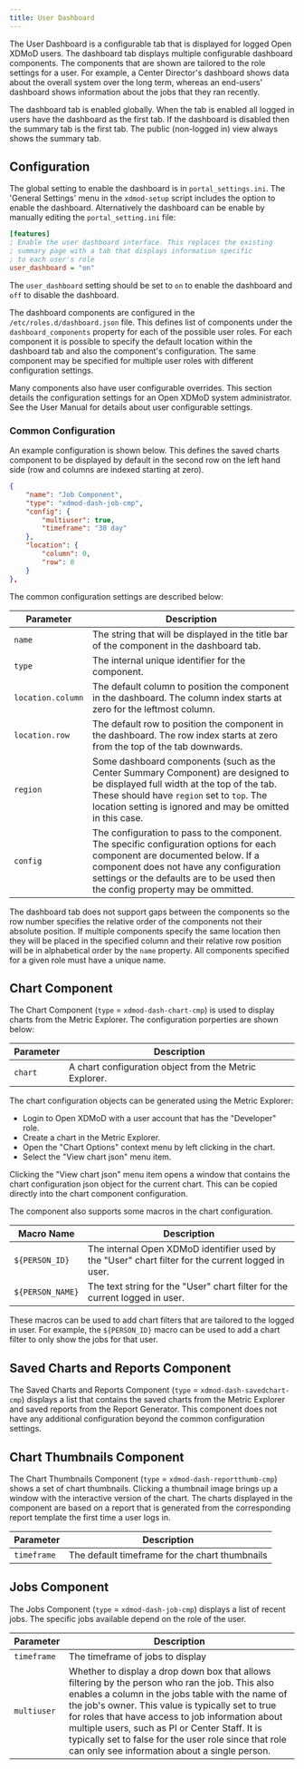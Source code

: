 ```yaml
---
title: User Dashboard
---
```


The User Dashboard is a configurable tab that is displayed
for logged Open XDMoD users. The dashboard tab displays multiple
configurable dashboard components. The components that are shown
are tailored to the role settings for a user. For example,
a Center Director's dashboard shows data about the overall system
over the long term, whereas an end-users' dashboard shows information
about the jobs that they ran recently.

The dashboard tab is enabled globally. When the tab is enabled
all logged in users have the dashboard as the first tab. If the
dashboard is disabled then the summary tab is the first tab. The public
(non-logged in) view always shows the summary tab.

Configuration
-------------

The global setting to enable the dashboard is in `portal_settings.ini`. The
'General Settings' menu in the `xdmod-setup` script includes the option
to enable the dashboard. Alternatively the dashboard can be enable by manually
editing the `portal_setting.ini` file:
```ini
[features]
; Enable the user dashboard interface. This replaces the existing
; summary page with a tab that displays information specific
; to each user's role
user_dashboard = "on"
```
The `user_dashboard` setting should be set to `on` to enable the dashboard
and `off` to disable the dashboard.

The dashboard components are configured in the `/etc/roles.d/dashboard.json` file.
This defines list of components under the `dashboard_components` property for each of the possible user roles. For each
component it is possible to specify the default location within the dashboard tab and also
the component's configuration. The same component may be specified for multiple user roles with
different configuration settings.

Many components also have user configurable overrides. This section details the configuration
settings for an Open XDMoD system administrator. See the User Manual for details about user
configurable settings.

### Common Configuration

An example configuration is shown below. This defines the saved charts component
to be displayed by default in the second row on the left hand side (row and
columns are indexed starting at zero).
```json
{
    "name": "Job Component",
    "type": "xdmod-dash-job-cmp",
    "config": {
        "multiuser": true,
        "timeframe": "30 day"
    },
    "location": {
        "column": 0,
        "row": 0
    }
},
```

The common configuration settings are described below:

| Parameter         | Description   |
| ----------------- | ------------- |
| `name`            | The string that will be displayed in the title bar of the component in the dashboard tab. |
| `type`            | The internal unique identifier for the component. |
| `location.column` | The default column to position the component in the dashboard. The column index starts at zero for the leftmost column. |
| `location.row`    | The default row to position the component in the dashboard. The row index starts at zero from the top of the tab downwards. |
| `region`          | Some dashboard components (such as the Center Summary Component) are designed to be displayed full width at the top of the tab. These should have <code>region</code> set to <code>top</code>. The location setting is ignored and may be omitted in this case. |
| `config`          | The configuration to pass to the component. The specific configuration options for each component are documented below. If a component does not have any configuration settings or the defaults are to be used then the config property may be ommitted. |

The dashboard tab does not support gaps between the components so the row number
specifies the relative order of the components not their absolute position.
If multiple components specify the same location then they will be placed
in the specified column and their relative row position will be in alphabetical
order by the `name` property. All components specified for a given role must
have a unique name.

## Chart Component

The Chart Component (`type` = `xdmod-dash-chart-cmp`) is used to display charts from the Metric Explorer.
The configuration porperties are shown below:

| Parameter     | Description   |
| ------------- | ------------- |
| `chart`       | A chart configuration object from the Metric Explorer. |


The chart configuration objects can be generated using the Metric Explorer:
* Login to Open XDMoD with a user account that has the "Developer" role.
* Create a chart in the Metric Explorer.
* Open the "Chart Options" context menu by left clicking in the chart.
* Select the "View chart json" menu item.

Clicking the "View chart json" menu item opens a window that contains the
chart configuration json object for the current chart. This can be copied
directly into the chart component configuration.

The component also supports some macros in the chart configuration.

| Macro Name   | Description |
| ------------ | ----------- |
| `${PERSON_ID}` | The internal Open XDMoD identifier used by the "User" chart filter for the current logged in user. |
| `${PERSON_NAME}` | The text string for the "User" chart filter for the current logged in user. |

These macros can be used to add chart filters that are tailored to the
logged in user. For example, the `${PERSON_ID}` macro can be used to add a
chart filter to only show the jobs for that user.


## Saved Charts and Reports Component

The Saved Charts and Reports Component (`type` = `xdmod-dash-savedchart-cmp`) displays a list that contains
the saved charts from the Metric Explorer and saved reports from the
Report Generator. This component does not have any additional
configuration beyond the common configuration settings.

## Chart Thumbnails Component

The Chart Thumbnails Component (`type` = `xdmod-dash-reportthumb-cmp`) shows a
 set of chart thumbnails. Clicking a thumbnail image brings up a window with
 the interactive version of the chart. The charts displayed in the component
are based on a report that is generated from the corresponding report template
the first time a user logs in.

| Parameter     | Description   |
| ------------- | ------------- |
| `timeframe`   | The default timeframe for the chart thumbnails |


## Jobs Component

The Jobs Component (`type` = `xdmod-dash-job-cmp`) displays a list of recent jobs.
The specific jobs available depend on the role of the user.

| Parameter     | Description   |
| ------------- | ------------- |
| `timeframe`   | The timeframe of jobs to display |
| `multiuser`   | Whether to display a drop down box that allows filtering by the person who ran the job. This also enables a column in the jobs table with the name of the job's owner. This value is typically set to true for roles that have access to job information about multiple users, such as PI or Center Staff. It is typically set to false for the user role since that role can only see information about a single person. |
